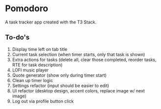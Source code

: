 # Pomodoro

A task tracker app created with the T3 Stack.

## To-do's

1. Display time left on tab title
2. Current task selection (when timer starts, only that task is shown)
3. Extra actions for tasks (delete all, clear those completed, reorder tasks, RTE for task description)
4. LOFI music player
5. Quote generator (show only during timer start)
6. Clean up timer logic
7. Settings refactor (input should be easier to edit)
8. UI refactor (desktop design, accent colors, replace image w/ next image)
9. Log out via profile button click
